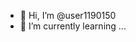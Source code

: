 - 👋 Hi, I’m @user1190150
- 🌱 I’m currently learning ...


<!---
user1190150/user1190150 is a ✨ special ✨ repository because its `README.md` (this file) appears on your GitHub profile.
You can click the Preview link to take a look at your changes.
--->
